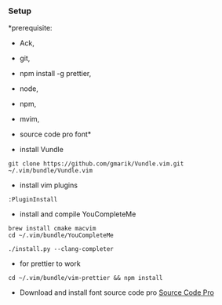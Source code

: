 ### Setup
*prerequisite:
- Ack,
- git,
- npm install -g prettier,
- node,
- npm,
- mvim,
- source code pro font*

- install Vundle

```shell
git clone https://github.com/gmarik/Vundle.vim.git ~/.vim/bundle/Vundle.vim
```

- install vim plugins

```vim
:PluginInstall
```

- install and compile YouCompleteMe

```shell
brew install cmake macvim
cd ~/.vim/bundle/YouCompleteMe

./install.py --clang-completer
```

- for prettier to work

```shell
cd ~/.vim/bundle/vim-prettier && npm install
```

- Download and install font source code pro
[Source Code Pro](https://fonts.google.com/specimen/Source+Code+Pro?selection.family=Source+Code+Pro)
